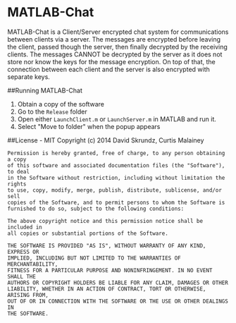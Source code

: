 MATLAB-Chat
===========
MATLAB-Chat is a Client/Server encrypted chat system for communications between clients via a server.  The messages are encrypted before leaving the client, passed though the server, then finally decrypted by the receiving clients.  The messages CANNOT be decrypted by the server as it does not store nor know the keys for the message encryption.  On top of that, the connection between each client and the server is also encrypted with separate keys.

##Running MATLAB-Chat
1. Obtain a copy of the software
2. Go to the `Release` folder
3. Open either `LaunchClient.m` or `LaunchServer.m` in MATLAB and run it.
4. Select "Move to folder" when the popup appears

##License - MIT
	Copyright (c) 2014 David Skrundz, Curtis Malainey

	Permission is hereby granted, free of charge, to any person obtaining a copy
	of this software and associated documentation files (the "Software"), to deal
	in the Software without restriction, including without limitation the rights
	to use, copy, modify, merge, publish, distribute, sublicense, and/or sell
	copies of the Software, and to permit persons to whom the Software is
	furnished to do so, subject to the following conditions:

	The above copyright notice and this permission notice shall be included in
	all copies or substantial portions of the Software.

	THE SOFTWARE IS PROVIDED "AS IS", WITHOUT WARRANTY OF ANY KIND, EXPRESS OR
	IMPLIED, INCLUDING BUT NOT LIMITED TO THE WARRANTIES OF MERCHANTABILITY,
	FITNESS FOR A PARTICULAR PURPOSE AND NONINFRINGEMENT. IN NO EVENT SHALL THE
	AUTHORS OR COPYRIGHT HOLDERS BE LIABLE FOR ANY CLAIM, DAMAGES OR OTHER
	LIABILITY, WHETHER IN AN ACTION OF CONTRACT, TORT OR OTHERWISE, ARISING FROM,
	OUT OF OR IN CONNECTION WITH THE SOFTWARE OR THE USE OR OTHER DEALINGS IN
	THE SOFTWARE.